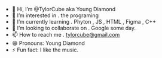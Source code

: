 - 👋 Hi, I’m @TylorCube aka Young Diamond
- 👀 I’m interested in . the programing
- 🌱 I’m currently learning . Phyton , JS , HTML , Figma , C++ 
- 💞️ I’m looking to collaborate on . Google some day.
- 📫 How to reach me . tylorcube@gmail.com
- 😄 Pronouns: Young Diamond
- ⚡ Fun fact: I like the music.

<!---
TylorCube/TylorCube is a ✨ special ✨ repository because its `README.md` (this file) appears on your GitHub profile.
You can click the Preview link to take a look at your changes.
--->
